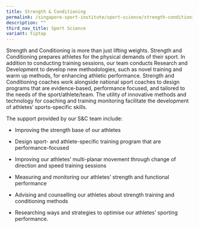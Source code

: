 ```yaml
---
title: Strength & Conditioning
permalink: /singapore-sport-institute/sport-science/strength-conditioning/
description: ""
third_nav_title: Sport Science
variant: tiptap
---
```

<p>Strength and Conditioning is more than just lifting weights. Strength
and Conditioning prepares athletes for the physical demands of their sport.
In addition to conducting training sessions, our team conducts Research
and Development to develop new methodologies, such as novel training and
warm up methods, for enhancing athletic performance. Strength and Conditioning
coaches work alongside national sport coaches to design programs that are
evidence-based, performance focused, and tailored to the needs of the sport/athlete/team.
The utility of innovative methods and technology for coaching and training
monitoring facilitate the development of athletes’ sports-specific skills.</p>
<p>The support provided by our S&amp;C team include:</p>
<ul data-tight="true" class="tight">
<li>
<p>Improving the strength base of our athletes</p>
</li>
<li>
<p>Design sport- and athlete-specific training program that are performance-focused</p>
</li>
<li>
<p>Improving our athletes’ multi-planar movement through change of direction
and speed training sessions</p>
</li>
<li>
<p>Measuring and monitoring our athletes’ strength and functional performance</p>
</li>
<li>
<p>Advising and counselling our athletes about strength training and conditioning
methods</p>
</li>
<li>
<p>Researching ways and strategies to optimise our athletes’ sporting performance.</p>
</li>
</ul>
<p></p>